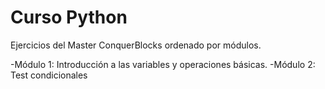 # Curso Python

Ejercicios del Master ConquerBlocks ordenado por módulos.

-Módulo 1: Introducción a las variables y operaciones básicas.
-Módulo 2: Test condicionales
